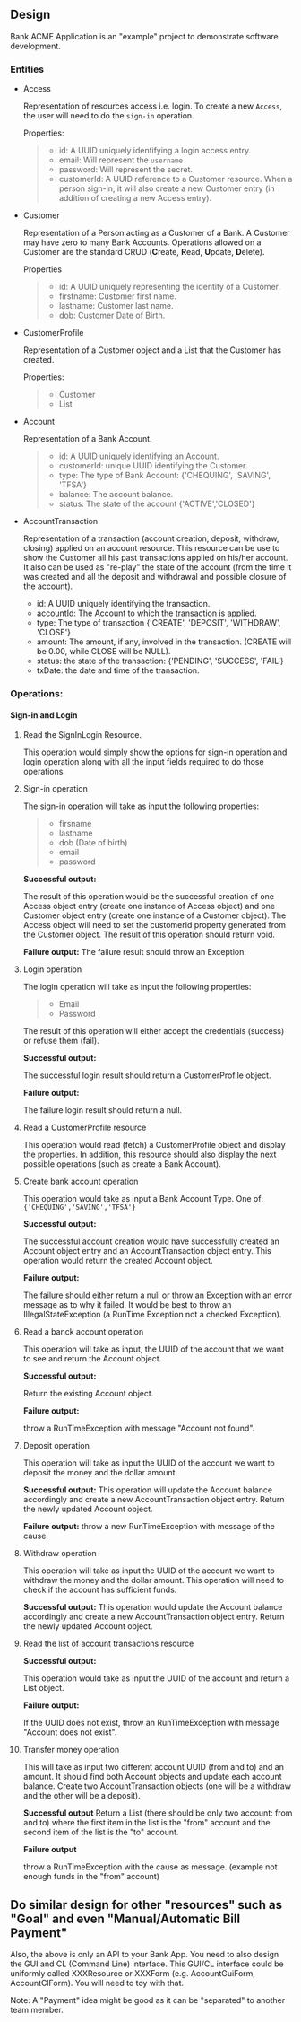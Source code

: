 ## Design

Bank ACME Application is an "example" project to demonstrate software development.

### Entities
+ Access

    Representation of resources access i.e. login.  To create a new <code>Access</code>, the user will need to do the 
    <code>sign-in</code> operation.
    
    Properties:
    
    > + id: A UUID uniquely identifying a login access entry.
    > + email: Will represent the <code>username</code>
    > + password: Will represent the secret.
    > + customerId: A UUID reference to a Customer resource.  When a person sign-in, it will also create a new Customer entry (in addition of creating a new Access entry).

+ Customer

    Representation of a Person acting as a Customer of a Bank.  A Customer may have zero to many Bank Accounts.
    Operations allowed on a Customer are the standard CRUD (**C**reate, **R**ead, **U**pdate, **D**elete).
    
    Properties
    > + id:  A UUID uniquely representing the identity of a Customer.
    > + firstname: Customer first name.
    > + lastname: Customer last name.
    > + dob: Customer Date of Birth.
    
+ CustomerProfile

    Representation of a Customer object and a List<Account> that the Customer has created.
    
    Properties:
    > + Customer
    > + List<Account>
    
+ Account

    Representation of a Bank Account.
    
    > + id: A UUID uniquely identifying an Account.
    > + customerId: unique UUID identifying the Customer.
    > + type: The type of Bank Account: {'CHEQUING', 'SAVING', 'TFSA'}
    > + balance: The account balance.
    > + status: The state of the account {'ACTIVE','CLOSED'}


+ AccountTransaction

    Representation of a transaction (account creation, deposit, withdraw, closing) applied on an account resource.
    This resource can be use to show the Customer all his past transactions applied on his/her account.  It also
    can be used as "re-play" the state of the account (from the time it was created and all the deposit and withdrawal 
    and possible closure of the account).
    
    + id: A UUID uniquely identifying the transaction.
    + accountId: The Account to which the transaction is applied.
    + type:  The type of transaction {'CREATE', 'DEPOSIT', 'WITHDRAW', 'CLOSE'}
    + amount: The amount, if any, involved in the transaction.  (CREATE will be 0.00, while CLOSE will be NULL).
    + status: the state of the transaction: {'PENDING', 'SUCCESS', 'FAIL'}
    + txDate: the date and time of the transaction.



### Operations:

#### Sign-in and Login
           
1. Read the SignInLogin Resource.

    This operation would simply show the options for sign-in operation and login operation along with all the input
    fields required to do those operations.  

1. Sign-in operation

    The sign-in operation will take as input the following properties:
    
    > + firsname
    > + lastname
    > + dob (Date of birth)
    > + email
    > + password
    
    **Successful output:**
    
    The result of this operation would be the successful creation of one Access object entry (create one instance of Access object) and one
    Customer object entry (create one instance of a Customer object).  The Access object will need to set the customerId
    property generated from the Customer object.  The result of this operation should return void. 
    
    **Failure output:**
    The failure result should throw an Exception.
 
1. Login operation

    The login operation will take as input the following properties:
    
    > + Email
    > + Password 
    
    The result of this operation will either accept the credentials (success) or refuse them (fail).

    **Successful output:**
    
    The successful login result should return a CustomerProfile object.

    **Failure output:**
    
    The failure login result should return a null.     

1. Read a CustomerProfile resource

    This operation would read (fetch) a CustomerProfile object and display the properties.  In addition, this
    resource should also display the next possible operations (such as create a Bank Account).

1. Create bank account operation

    This operation would take as input a Bank Account Type.  One of: <code>{'CHEQUING','SAVING','TFSA'}</code>
    
    **Successful output:**
    
    The successful account creation would have successfully created an Account object entry and an AccountTransaction
    object entry.  This operation would return the created Account object.

    **Failure output:**
    
    The failure should either return a null or throw an Exception with an error message as to why it failed.
    It would be best to throw an IllegalStateException (a RunTime Exception not a checked Exception).

1. Read a banck account operation

    This operation will take as input, the UUID of the account that we want to see and return the Account object.
    
    **Successful output:**
    
    Return the existing Account object.
    
    **Failure output:**
    
    throw a RunTimeException with message "Account not found".

1. Deposit operation

    This operation will take as input the UUID of the account we want to deposit the money and the dollar amount.  
    
    **Successful output:**
    This operation will update the Account balance accordingly and create a new AccountTransaction object entry.
    Return the newly updated Account object.
    
    **Failure output:**
    throw a new RunTimeException with message of the cause.
    
1. Withdraw operation

    This operation will take as input the UUID of the account we want to withdraw the money and the dollar amount.
    This operation will need to check if the account has sufficient funds.
    
    **Successful output:**
    This operation would update the Account balance accordingly and create a new AccountTransaction object entry.
    Return the newly updated Account object.
    
1. Read the list of account transactions resource

    **Successful output:**
    
    This operation would take as input the UUID of the account and return a List<AccountTransaction> object.
    
    **Failure output:**
    
    If the UUID does not exist, throw an RunTimeException with message "Account does not exist".
    
1. Transfer money operation

    This will take as input two different account UUID (from and to) and an amount.  It should find both Account objects
    and update each account balance.  Create two AccountTransaction objects (one will be a withdraw and the other 
    will be a deposit).
    
    **Successful output**
    Return a List<Account> (there should be only two account: from and to) where the first item in the list is the "from" account
    and the second item of the list is the "to" account.
    
    **Failure output**
    
    throw a RunTimeException with the cause as message. (example not enough funds in the "from" account)
    

## Do similar design for other "resources" such as "Goal" and even "Manual/Automatic Bill Payment"

Also, the above is only an API to your Bank App.  You need to also design the GUI and CL (Command Line) interface.
This GUI/CL interface could be uniformly called XXXResource or XXXForm  (e.g. AccountGuiForm, AccountClForm). You will 
need to toy with that.

Note:  A "Payment" idea might be good as it can be "separated" to another team member.